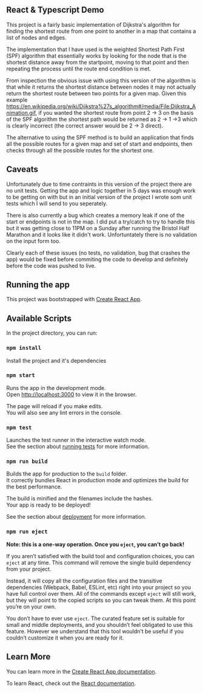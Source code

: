 ## React & Typescript Demo

This project is a fairly basic implementation of Dijkstra's algorithm for finding the shortest route from one point to another in a map that contains a list of nodes and edges. 

The implementation that I have used is the weighted Shortest Path First (SPF) algorithm that essentially works by looking for the node that is the shortest distance away from the startpoint, moving to that point and then repeating the process until the route end condition is met.

From inspection the obvious issue with using this version of the algorithm is that while it returns the shortest distance between nodes it may not actually return the shortest route between two points for a given map. Given this example https://en.wikipedia.org/wiki/Dijkstra%27s_algorithm#/media/File:Dijkstra_Animation.gif, if you wanted the shortest route from point 2 -> 3 on the basis of the SPF algorithm the shortest path would be returned as 2 -> 1 ->3 which is clearly incorrect (the correct answer would be 2 -> 3 direct).

The alternative to using the SPF method is to build an application that finds all the possible routes for a given map and set of start and endpoints, then checks through all the possible routes for the shortest one.

## Caveats

Unfortunately due to time contraints in this version of the project there are no unit tests. Getting the app and logic together in 5 days was enough work to be getting on with but in an initial version of the project I wrote som unit tests which I will send to you seperately.

There is also currently a bug which creates a memory leak if one of the start or endpoints is not in the map. I did put a try/catch to try to handle this but it was getting close to 11PM on a Sunday after running the Bristol Half Marathon and it looks like it didn't work. Unfortuntately there is no validation on the input form too.

Clearly each of these issues (no tests, no validation, bug that crashes the app) would be fixed before commiting the code to develop and definitely before the code was pushed to live.

## Running the app

This project was bootstrapped with [Create React App](https://github.com/facebook/create-react-app).

## Available Scripts

In the project directory, you can run:

### `npm install`

Install the project and it's dependencies

### `npm start`

Runs the app in the development mode.<br>
Open [http://localhost:3000](http://localhost:3000) to view it in the browser.

The page will reload if you make edits.<br>
You will also see any lint errors in the console.

### `npm test`

Launches the test runner in the interactive watch mode.<br>
See the section about [running tests](https://facebook.github.io/create-react-app/docs/running-tests) for more information.

### `npm run build`

Builds the app for production to the `build` folder.<br>
It correctly bundles React in production mode and optimizes the build for the best performance.

The build is minified and the filenames include the hashes.<br>
Your app is ready to be deployed!

See the section about [deployment](https://facebook.github.io/create-react-app/docs/deployment) for more information.

### `npm run eject`

**Note: this is a one-way operation. Once you `eject`, you can’t go back!**

If you aren’t satisfied with the build tool and configuration choices, you can `eject` at any time. This command will remove the single build dependency from your project.

Instead, it will copy all the configuration files and the transitive dependencies (Webpack, Babel, ESLint, etc) right into your project so you have full control over them. All of the commands except `eject` will still work, but they will point to the copied scripts so you can tweak them. At this point you’re on your own.

You don’t have to ever use `eject`. The curated feature set is suitable for small and middle deployments, and you shouldn’t feel obligated to use this feature. However we understand that this tool wouldn’t be useful if you couldn’t customize it when you are ready for it.

## Learn More

You can learn more in the [Create React App documentation](https://facebook.github.io/create-react-app/docs/getting-started).

To learn React, check out the [React documentation](https://reactjs.org/).
